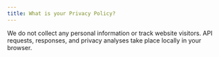 ```yaml
---
title: What is your Privacy Policy?
---
```


We do not collect any personal information or track website visitors. API requests, responses, and privacy analyses take place locally in your browser.
